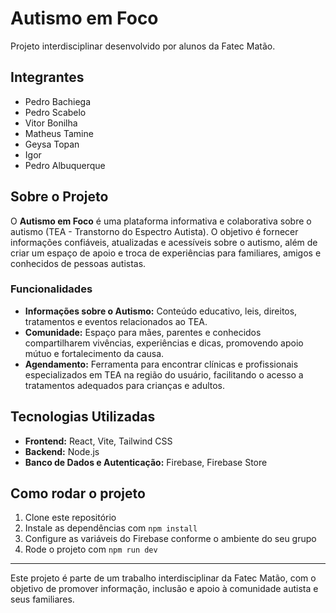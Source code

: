 # Autismo em Foco

Projeto interdisciplinar desenvolvido por alunos da Fatec Matão.

## Integrantes
- Pedro Bachiega
- Pedro Scabelo
- Vitor Bonilha
- Matheus Tamine
- Geysa Topan
- Igor
- Pedro Albuquerque

## Sobre o Projeto

O **Autismo em Foco** é uma plataforma informativa e colaborativa sobre o autismo (TEA - Transtorno do Espectro Autista). O objetivo é fornecer informações confiáveis, atualizadas e acessíveis sobre o autismo, além de criar um espaço de apoio e troca de experiências para familiares, amigos e conhecidos de pessoas autistas.

### Funcionalidades
- **Informações sobre o Autismo:** Conteúdo educativo, leis, direitos, tratamentos e eventos relacionados ao TEA.
- **Comunidade:** Espaço para mães, parentes e conhecidos compartilharem vivências, experiências e dicas, promovendo apoio mútuo e fortalecimento da causa.
- **Agendamento:** Ferramenta para encontrar clínicas e profissionais especializados em TEA na região do usuário, facilitando o acesso a tratamentos adequados para crianças e adultos.

## Tecnologias Utilizadas
- **Frontend:** React, Vite, Tailwind CSS
- **Backend:** Node.js
- **Banco de Dados e Autenticação:** Firebase, Firebase Store

## Como rodar o projeto

1. Clone este repositório
2. Instale as dependências com `npm install`
3. Configure as variáveis do Firebase conforme o ambiente do seu grupo
4. Rode o projeto com `npm run dev`

---

Este projeto é parte de um trabalho interdisciplinar da Fatec Matão, com o objetivo de promover informação, inclusão e apoio à comunidade autista e seus familiares.
